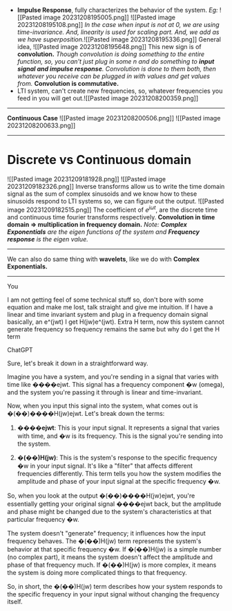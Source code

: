 - **Impulse Response**, fully characterizes the behavior of the system.
*Eg:*
![[Pasted image 20231208195005.png]]
![[Pasted image 20231208195108.png]]
*In the case when input is not at 0, we are using time-invariance. And, linearity is used for scaling part. And, we add as we have superposition.*![[Pasted image 20231208195336.png]]
General idea, ![[Pasted image 20231208195648.png]]
This new sign is of **convolution.** *Though convolution is doing something to the entire function, so, you can't just plug in some n and do something to **input signal and impulse response**. Convolution is done to them both, then whatever you receive can be plugged in with values and get values from.*
**Convolution is commutative.**
- LTI system, can't create new frequencies, so, whatever frequencies you feed in you will get out.![[Pasted image 20231208200359.png]]
***
**Continuous Case**
![[Pasted image 20231208200506.png]]
![[Pasted image 20231208200633.png]]
***
# Discrete vs Continuous domain
![[Pasted image 20231209181928.png]]
![[Pasted image 20231209182326.png]]
Inverse transforms allow us to write the time domain signal as the sum of complex sinusoids and we know how to these sinusoids respond to LTI systems so, we can figure out the output.
![[Pasted image 20231209182515.png]]
The coefficient of $e^{j\omega t}$, are the discrete time and continuous time fourier transforms respectively.
**Convolution in time domain => multiplication in frequency domain.**
*Note: **Complex Exponentials** are the eigen functions of the system and **Frequency response** is the eigen value.*
***
We can also do same thing with **wavelets**, like we do with **Complex Exponentials.**
***
You

I am not getting feel of some technical stuff so, don't bore with some equation and make me lost, talk straight and give me intuition. If I have a linear and time invariant system and plug in a frequency domain signal basically, an e^(jwt) I get H(jw)e^(jwt). Extra H term, now this system cannot generate frequency so frequency remains the same but why do I get the H term


ChatGPT

Sure, let's break it down in a straightforward way.

Imagine you have a system, and you're sending in a signal that varies with time like ����ejwt. This signal has a frequency component �w (omega), and the system you're passing it through is linear and time-invariant.

Now, when you input this signal into the system, what comes out is �(��)����H(jw)ejwt. Let's break down the terms:

1. **����ejwt**: This is your input signal. It represents a signal that varies with time, and �w is its frequency. This is the signal you're sending into the system.
    
2. **�(��)H(jw)**: This is the system's response to the specific frequency �w in your input signal. It's like a "filter" that affects different frequencies differently. This term tells you how the system modifies the amplitude and phase of your input signal at the specific frequency �w.
    

So, when you look at the output �(��)����H(jw)ejwt, you're essentially getting your original signal ����ejwt back, but the amplitude and phase might be changed due to the system's characteristics at that particular frequency �w.

The system doesn't "generate" frequency; it influences how the input frequency behaves. The �(��)H(jw) term represents the system's behavior at that specific frequency �w. If �(��)H(jw) is a simple number (no complex part), it means the system doesn't affect the amplitude and phase of that frequency much. If �(��)H(jw) is more complex, it means the system is doing more complicated things to that frequency.

So, in short, the �(��)H(jw) term describes how your system responds to the specific frequency in your input signal without changing the frequency itself.